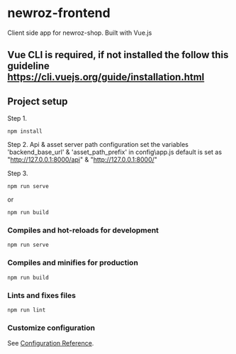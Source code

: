 # newroz-frontend
Client side app for newroz-shop. Built with Vue.js

## Vue CLI is required, if not installed the follow this guideline https://cli.vuejs.org/guide/installation.html

## Project setup
Step 1. 
```
npm install
```

Step 2.
Api & asset server path configuration
set the variables 'backend_base_url' & 'asset_path_prefix' in config\app.js 
default is set as "http://127.0.0.1:8000/api" & "http://127.0.0.1:8000/"

Step 3.
```
npm run serve
```
or
```
npm run build
```

### Compiles and hot-reloads for development
```
npm run serve
```

### Compiles and minifies for production
```
npm run build
```

### Lints and fixes files
```
npm run lint
```

### Customize configuration
See [Configuration Reference](https://cli.vuejs.org/config/).
